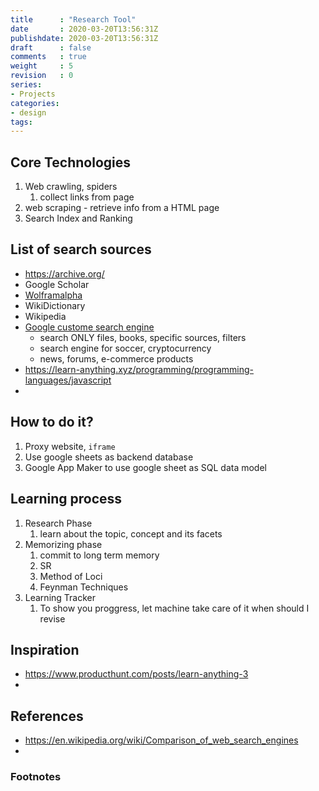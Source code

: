 ```yaml
---
title      : "Research Tool"
date       : 2020-03-20T13:56:31Z
publishdate: 2020-03-20T13:56:31Z
draft      : false
comments   : true
weight     : 5
revision   : 0
series:
- Projects
categories:
- design
tags:
---
```


## Core Technologies

1. Web crawling, spiders
   1. collect links from page
2. web scraping - retrieve info from a HTML page
3. Search Index and Ranking

## List of search sources

* https://archive.org/
* Google Scholar
* [Wolframalpha](https://products.wolframalpha.com/api/explorer/)
* WikiDictionary
* Wikipedia
* [Google custome search engine](https://cse.google.com/cse/all)
  * search ONLY files, books, specific sources, filters
  * search engine for soccer, cryptocurrency
  * news, forums, e-commerce products
* https://learn-anything.xyz/programming/programming-languages/javascript
*

## How to do it?

1. Proxy website, `iframe`
2. Use google sheets as backend database
3. Google App Maker to use google sheet as SQL data model

## Learning process

1. Research Phase
   1. learn about the topic, concept and its facets
2. Memorizing phase
   1. commit to long term memory
   2. SR
   3. Method of Loci
   4. Feynman Techniques
3. Learning Tracker
   1. To show you proggress, let machine take care of it when should I revise


## Inspiration

* https://www.producthunt.com/posts/learn-anything-3
*
## References

* https://en.wikipedia.org/wiki/Comparison_of_web_search_engines
*


### Footnotes

[^1]:
[^2]:
